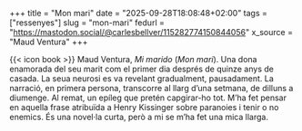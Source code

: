 +++
title = "Mon mari"
date = "2025-09-28T18:08:48+02:00"
tags = ["ressenyes"]
slug = "mon-mari"
fedurl = "https://mastodon.social/@carlesbellver/115282774150844056"
x_source = "Maud Ventura"
+++

{{< icon book >}} Maud Ventura, *Mi marido* (*Mon mari*). Una dona enamorada del seu marit com el primer dia després de quinze anys de casada. La seua neurosi es va revelant gradualment, pausadament. La narració, en primera persona, transcorre al llarg d’una setmana, de dilluns a diumenge. Al remat, un epíleg que pretén capgirar-ho tot. M’ha fet pensar en aquella frase atribuïda a Henry Kissinger sobre paranoies i tenir o no enemics. És una novel·la curta, però a mi se m’ha fet una mica llarga.